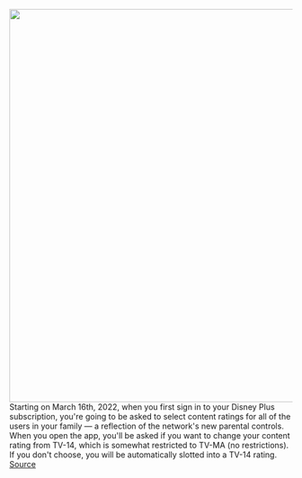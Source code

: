 <img src='https://cdn.vox-cdn.com/thumbor/ZWD_DmJqwhYNDx5NPjv_gpkdtfo=/0x0:1920x1080/1200x800/filters:focal(807x387:1113x693)/cdn.vox-cdn.com/uploads/chorus_image/image/70630011/disneyplus.0.0.jpg' width='700px' /><br/>
Starting on March 16th, 2022, when you first sign in to your Disney Plus subscription, you're going to be asked to select content ratings for all of the users in your family — a reflection of the network's new parental controls. When you open the app, you'll be asked if you want to change your content rating from TV-14, which is somewhat restricted to TV-MA (no restrictions). If you don't choose, you will be automatically slotted into a TV-14 rating.
<a href='https://www.theverge.com/22980817/disney-plus-content-rating-parental-services-kids-how-to'> Source <a/>